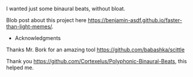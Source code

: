 I wanted just some binaural beats, without bloat.

Blob post about this project here https://benjamin-asdf.github.io/faster-than-light-memes/.

* Acknowledgments

Thanks Mr. Bork for an amazing tool https://github.com/babashka/scittle

Thank you https://github.com/Cortexelus/Polyphonic-Binaural-Beats,
this helped me.
